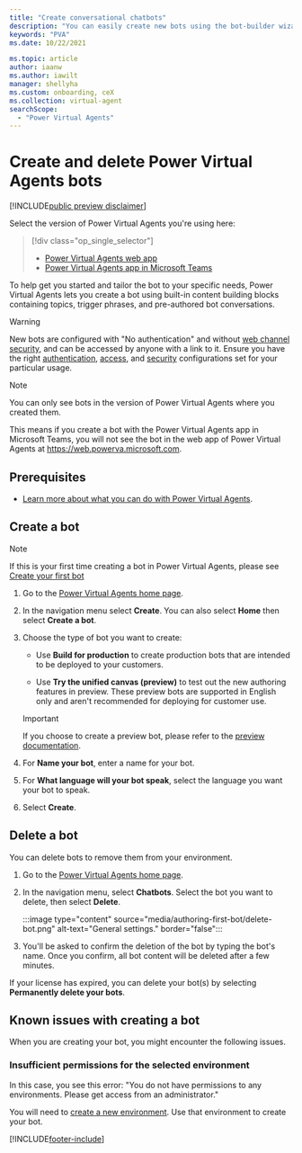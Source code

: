 ```yaml
---
title: "Create conversational chatbots"
description: "You can easily create new bots using the bot-builder wizard in Power Virtual Agents."
keywords: "PVA"
ms.date: 10/22/2021

ms.topic: article
author: iaanw
ms.author: iawilt
manager: shellyha
ms.custom: onboarding, ceX
ms.collection: virtual-agent
searchScope:
  - "Power Virtual Agents"
---
```


# Create and delete Power Virtual Agents bots

[!INCLUDE[public preview disclaimer](includes/public-preview-disclaimer-prod.md)]

Select the version of Power Virtual Agents you're using here:

> [!div class="op_single_selector"]
>
> - [Power Virtual Agents web app](authoring-first-bot.md)
> - [Power Virtual Agents app in Microsoft Teams](teams/authoring-first-bot-teams.md)

To help get you started and tailor the bot to your specific needs, Power Virtual Agents lets you create a bot using built-in content building blocks containing topics, trigger phrases, and pre-authored bot conversations.

> [!WARNING]
> New bots are configured with "No authentication" and without [web channel security](configure-web-security.md), and can be accessed by anyone with a link to it. Ensure you have the right [authentication](configuration-end-user-authentication.md), [access](configuration-end-user-authentication.md), and [security](configure-web-security.md) configurations set for your particular usage.

> [!NOTE]
> You can only see bots in the version of Power Virtual Agents where you created them.  
>
> This means if you create a bot with the Power Virtual Agents app in Microsoft Teams, you will not see the bot in the web app of Power Virtual Agents at https://web.powerva.microsoft.com.

## Prerequisites

- [Learn more about what you can do with Power Virtual Agents](fundamentals-what-is-power-virtual-agents.md).

## Create a bot

> [!NOTE]
> If this is your first time creating a bot in Power Virtual Agents, please see [Create your first bot](fundamentals-get-started.md)

1. Go to the [Power Virtual Agents home page](https://web.powerva.microsoft.com/).

1. In the navigation menu select **Create**. You can also select **Home** then select **Create a bot**.

1. Choose the type of bot you want to create:

    - Use **Build for production** to create production bots that are intended to be deployed to your customers.

    - Use **Try the unified canvas (preview)** to test out the new authoring features in preview. These preview bots are supported in English only and aren't recommended for deploying for customer use.

    > [!IMPORTANT]
    > If you choose to create a preview bot, please refer to the [preview documentation](preview/overview.md).

1. For **Name your bot**, enter a name for your bot.

1. For **What language will your bot speak**, select the language you want your bot to speak.

1. Select **Create**.

## Delete a bot

You can delete bots to remove them from your environment.

1. Go to the [Power Virtual Agents home page](https://web.powerva.microsoft.com/).

1. In the navigation menu, select **Chatbots**. Select the bot you want to delete, then select **Delete**.

    :::image type="content" source="media/authoring-first-bot/delete-bot.png" alt-text="General settings." border="false":::

1. You'll be asked to confirm the deletion of the bot by typing the bot's name. Once you confirm, all bot content will be deleted after a few minutes.

If your license has expired, you can delete your bot(s) by selecting **Permanently delete your bots**.

## Known issues with creating a bot

When you are creating your bot, you might encounter the following issues.

### Insufficient permissions for the selected environment

In this case, you see this error: "You do not have permissions to any environments. Please get access from an administrator."

You will need to [create a new environment](environments-first-run-experience.md). Use that environment to create your bot.

[!INCLUDE[footer-include](includes/footer-banner.md)]
